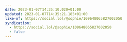 ```yaml
---
date: 2023-01-07T14:35:10.020+01:00
updated: 2023-01-07T14:35:21.185+01:00
like-of: https://social.lol/@sophie/109648065827002050
syndication:
  - https://social.lol/@sophie/109648065827002050
  - false
---
```

